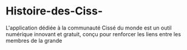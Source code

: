 # Histoire-des-Ciss-
L'application dédiée à la communauté Cissé du monde est un outil numérique innovant et gratuit, conçu pour renforcer les liens entre les membres de la grande
